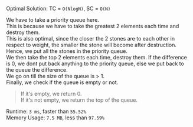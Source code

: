 Optimal Solution: TC = `O(NlogN)`, SC = `O(N)`

We have to take a priority queue here. <br>
This is because we have to take the greatest 2 elements each time and destroy them. <br>
This is also optimal, since the closer the 2 stones are to each other in respect to weight, the smaller the stone will become after destruction. <br>
Hence, we put all the stones in the priority queue.<br>
We then take the top 2 elements each time, destroy them. If the difference is 0, we dont put back anything to the priority queue, else we put back to the queue the difference. <br>
We go on till the size of the queue is > 1. <br>
Finally, we check if the queue is empty or not. <br>
> If it's empty, we return 0. <br>
> If it's not empty, we return the top of the queue. <br>
>

Runtime: `3 ms`, faster than `55.52%` <br>
Memory Usage: `7.5 MB`, less than `97.59%`